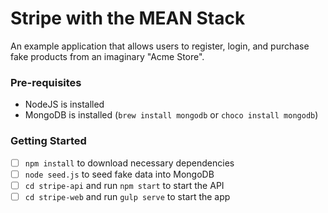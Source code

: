 # Stripe with the MEAN Stack

An example application that allows users to register, login, and purchase fake products from an imaginary "Acme Store".

### Pre-requisites
- NodeJS is installed
- MongoDB is installed (`brew install mongodb` or `choco install mongodb`)

### Getting Started
- [ ] `npm install` to download necessary dependencies
- [ ] `node seed.js` to seed fake data into MongoDB
- [ ] `cd stripe-api` and run `npm start` to start the API
- [ ] `cd stripe-web` and run `gulp serve` to start the app